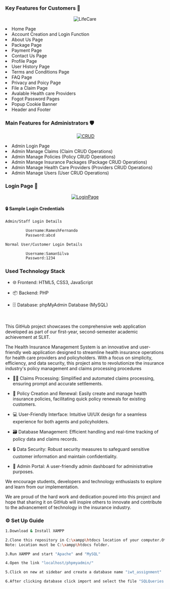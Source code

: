 

### Key Features for Customers 💁
<p align="center">
<img src="https://i.ibb.co/HFRtcyy/LifeCare.png" alt="LifeCare" border="0"></a><br />
</p>


<li> Home Page
<li> Account Creation and Login Function
<li> About Us Page
<li> Package Page
<li> Payment Page
<li> Contact Us Page
<li> Profile Page
<li> User History Page
<li> Terms and Conditions Page
<li> FAQ Page
<li> Privacy and Poicy Page
<li> File a Claim Page
<li> Avalable Health care Providers
<li> Fogot Password Pages
<li> Popup Cookie Banner
<li> Header and Footer

### Main Features for Administrators 🛡️

<p align="center">
<img> <a href="https://ibb.co/yQwttdV"><img src="https://i.ibb.co/W2bZZGs/Screenshot-194.png" alt="CRUD" border="0"></a>
</p>

<li> Admin Login Page 
<li> Admin Manage Claims (Claim CRUD Operations) 
<li> Admin Manage Policies (Policy CRUD Operations) 
<li> Admin Manage Insurance Packages (Package CRUD Operations) 
<li> Admin Manage Health Care Providers (Providers CRUD Operations) 
<li> Admin Manage Users (User CRUD Operations) 


<h3>Login Page 🔑</h3>

<p align="center">
<a href="https://ibb.co/CKm8qfV"><img src="https://i.ibb.co/LdYRM39/Screenshot-103.png" alt="LoginPage" border="0"></a><br />
</p>

#### 🔒 Sample Login Credentials 

```sh
Admin/Staff Login Details

         Username:RameshFernando
         Password:abcd

Normal User/Customer Login Details

         Username:SamanSilva
         Password:1234

```

<h3>Used Technology Stack</h3>


- 🌐 Frontend: HTML5, CSS3, JavaScript
  
- 📦 Backend: PHP
  
- 🗄️ Database: phpMyAdmin Database (MySQL)

<br>


<p>This GitHub project showcases the comprehensive web application developed as part of our first-year, second-semester academic achievement at SLIIT.</p>

<p>The Health Insurance Management System is an innovative and user-friendly web application designed to streamline health insurance operations for health care providers and policyholders. With a focus on simplicity, efficiency, and data security, this project aims to revolutionize the insurance industry's policy management and claims processing procedures</p>

- 👨‍⚕️ Claims Processing: Simplified and automated claims processing, ensuring prompt and accurate settlements.
  
- 📝 Policy Creation and Renewal: Easily create and manage health insurance policies, facilitating quick policy renewals for existing customers.
  
- 💻 User-Friendly Interface: Intuitive UI/UX design for a seamless experience for both agents and policyholders.

- 🗃️ Database Management: Efficient handling and real-time tracking of policy data and claims records.
  
- 🔒 Data Security: Robust security measures to safeguard sensitive customer information and maintain confidentiality.
  
- 💎 Admin Portal: A user-friendly admin dashboard for administrative purposes.


 We encourage students, developers and technology enthusiasts to explore and learn from our implementation.


We are proud of the hard work and dedication poured into this project and hope that sharing it on GitHub will inspire others to innovate and contribute to the advancement of technology in the insurance industry.


<h3>⚙️ Set Up Guide</h3>

```sh
1.Download & Install XAMPP

2.Clone this repository in C:\xampp\htdocs location of your computer.Otherwise you can download code and unzip it in above location.
Note: Location must be C:\xampp\htdocs folder.

3.Run XAMPP and start "Apache" and "MySQL"

4.Open the link "localhost/phpmyadmin/"

5.Click on new at sidebar and create a database name "iwt_assignment"

6.After clicking database click import and select the file "SQLQueries.sql"

